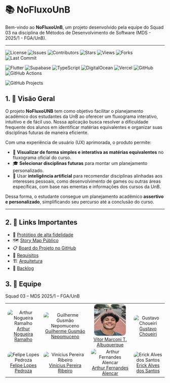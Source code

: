 # 📚 NoFluxoUnB

Bem-vindo ao **NoFluxoUnB**, um projeto desenvolvido pela equipe do Squad 03 na disciplina de Métodos de Desenvolvimento de Software (MDS - 2025/1 - FGA/UnB).

---

![License](https://img.shields.io/github/license/unb-mds/2025-1-NoFluxoUNB)
![Issues](https://img.shields.io/github/issues/unb-mds/2025-1-NoFluxoUNB)
![Contributors](https://img.shields.io/github/contributors/unb-mds/2025-1-NoFluxoUNB)
![Stars](https://img.shields.io/github/stars/unb-mds/2025-1-NoFluxoUNB?style=social)
![Views](https://komarev.com/ghpvc/?username=unb-mds&label=views&color=green)
![Forks](https://img.shields.io/github/forks/unb-mds/2025-1-NoFluxoUNB?style=social)
![Last Commit](https://img.shields.io/github/last-commit/unb-mds/2025-1-NoFluxoUNB)

![Flutter](https://img.shields.io/badge/flutter-3.19.0-blue)
![Supabase](https://img.shields.io/badge/supabase-1.0.0-brightgreen)
![TypeScript](https://img.shields.io/badge/typescript-5.3.0-blue)
![DigitalOcean](https://img.shields.io/badge/digitalocean-cloud-blue)
![Vercel](https://img.shields.io/badge/vercel-deploy-black)
![GitHub](https://img.shields.io/badge/github-repository-blue)
![GitHub Actions](https://img.shields.io/badge/github_actions-v2.0.0-2088FF)

![GitHub Projects](https://img.shields.io/badge/github-projects-90a1b2)

## 1. 📌 Visão Geral

O projeto **NoFluxoUNB** tem como objetivo facilitar o planejamento acadêmico dos estudantes da UnB ao oferecer um fluxograma interativo, intuitivo e de fácil uso. Nossa aplicação busca resolver a dificuldade frequente dos alunos em identificar matérias equivalentes e organizar suas disciplinas futuras de maneira eficiente.

Com uma experiência de usuário (UX) aprimorada, o produto permite:

- 🎯 **Visualizar de forma simples e interativa as matérias equivalentes** no fluxograma oficial do curso.
- 🎓 **Selecionar disciplinas futuras** para montar um planejamento personalizado.
- 🤖 Usar **inteligência artificial** para recomendar disciplinas alinhadas aos interesses pessoais, como desenvolvimento de games ou outras áreas específicas, com base nas ementas e informações dos cursos da UnB.

Dessa forma, o estudante consegue um planejamento acadêmico **assertivo e personalizado**, simplificando seu percurso até a conclusão do curso.

---

## 2. 🧩 Links Importantes

- 🧩 [Protótipo de alta fidelidade](https://www.figma.com/design/uy5ZwJGkuzjRaeREouMSlI/-arquivado--Prototipo-e-IDV-No-FLX-UnB?node-id=0-1&p=f&t=wMKM19zNX9jK3v7F-0)  
- 🗺️ [Story Map Público](https://miro.com/app/board/uXjVIC_JkAY=/?moveToWidget=3458764599792494680&cot=14)  
- 📋 [Board do Projeto no GitHub](https://github.com/orgs/unb-mds/projects/29)
- 📑 [Requisitos](https://github.com/unb-mds/2025-1-NoFluxoUNB/blob/main/requisitos.md)
- 🏗️ [Arquitetura](https://miro.com/app/board/uXjVIC_JkAY=/?moveToWidget=3458764626773503994&cot=14)
- 🧾 [Backlog](https://miro.com/app/board/uXjVIC_JkAY=/?moveToWidget=3458764626757911762&cot=14)
 

 ## 3. 👥 Equipe

Squad 03 – MDS 2025/1 – FGA/UnB

<table>
   <tr>
     <td align="center">
       <img src="https://github.com/ArthurNRamalho.png" width="100px;" style="border-radius: 10px;" alt="Arthur Nogueira Ramalho"/><br />
       <a href="#">Arthur Nogueira Ramalho</a>
     </td>
     <td align="center">
       <img src="https://github.com/gusmoles.png" width="100px;" style="border-radius: 10px;" alt="Guilherme Gusmão Nepomuceno"/><br />
       <a href="#">Guilherme Gusmão Nepomuceno</a>
     </td>
     <td align="center">
       <img src="assets\Logo_eu_3 editada.JPG" width="100px;" height="100px" style="border-radius: 10px;" alt="Vitor Marconi T. Albuquerque"/><br />
       <a href="#">Vitor Marconi T. Albuquerque</a>
     </td>
     <td align="center">
       <img src="https://github.com/staann.png" width="100px;" style="border-radius: 10px;" alt="Gustavo Choueiri"/><br />
       <a href="#">Gustavo Choueiri</a>
     </td>
   </tr>
   <tr>
     <td align="center">
       <img src="https://github.com/darkymeubem.png" width="100px;" style="border-radius: 10px;" alt="Felipe Lopes Pedroza"/><br />
       <a href="#">Felipe Lopes Pedroza</a>
     </td>
     <td align="center">
       <img src="https://github.com/Vinicius-Ribeiro04.png" width="100px;" style="border-radius: 10px;" alt="Vinícius Pereira Ribeiro"/><br />
       <a href="#">Vinícius Pereira Ribeiro</a>
     </td>
     <td align="center">
       <img src="https://github.com/hisarxt.png" width="100px;" style="border-radius: 10px;" alt="Arthur Fernandes Alencar"/><br />
       <a href="#">Arthur Fernandes Alencar</a>
     </td>
     <td align="center">
       <img src="https://github.com/erickaalves.png" width="100px;" style="border-radius: 10px;" alt="Erick Alves dos Santos"/><br />
       <a href="#">Erick Alves dos Santos</a>
     </td>
   </tr>
 </table>

